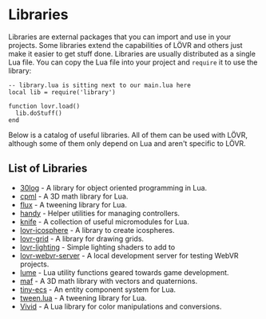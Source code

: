 <!--
category: guide
-->

Libraries
===

Libraries are external packages that you can import and use in your projects.  Some libraries extend
the capabilities of LÖVR and others just make it easier to get stuff done.  Libraries are usually
distributed as a single Lua file.  You can copy the Lua file into your project and `require` it to
use the library:

```
-- library.lua is sitting next to our main.lua here
local lib = require('library')

function lovr.load()
  lib.doStuff()
end
```

Below is a catalog of useful libraries.  All of them can be used with LÖVR, although some of them
only depend on Lua and aren't specific to LÖVR.

List of Libraries
---

- [30log](https://github.com/Yonaba/30log) - A library for object oriented programming in Lua.
- [cpml](https://github.com/excessive/cpml) - A 3D math library for Lua.
- [flux](https://github.com/rxi/flux) - A tweening library for Lua.
- [handy](https://github.com/bjornbytes/handy) - Helper utilities for managing controllers.
- [knife](https://github.com/airstruck/knife) - A collection of useful micromodules for Lua.
- [lovr-icosphere](https://github.com/bjornbytes/lovr-icosphere) - A library to create icospheres.
- [lovr-grid](https://github.com/bjornbytes/lovr-grid) - A library for drawing grids.
- [lovr-lighting](https://github.com/bjornbytes/lovr-lighting) - Simple lighting shaders to add to
- [lovr-webvr-server](https://github.com/bjornbytes/lovr-webvr-server) - A local development server for
  testing WebVR projects.
- [lume](https://github.com/rxi/lume) - Lua utility functions geared towards game development.
- [maf](https://github.com/bjornbytes/maf) - A 3D math library with vectors and quaternions.
- [tiny-ecs](https://github.com/bakpakin/tiny-ecs) - An entity component system for Lua.
- [tween.lua](https://github.com/kikito/tween.lua) - A tweening library for Lua.
- [Vivid](https://github.com/WetDesertRock/vivid) - A Lua library for color manipulations and
  conversions.

